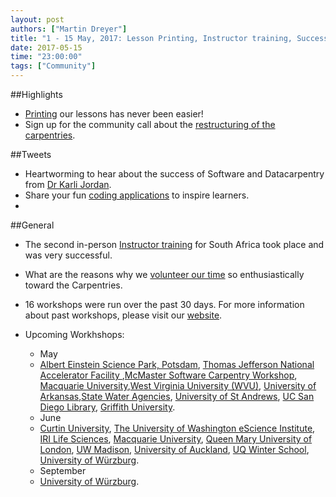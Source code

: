 ```yaml
---
layout: post
authors: ["Martin Dreyer"]
title: "1 - 15 May, 2017: Lesson Printing, Instructor training, Successes of the Carpentries."
date: 2017-05-15
time: "23:00:00"
tags: ["Community"]
---
```


##Highlights
* [Printing]({{site.baseurl}}/blog/2017/05/print-lesson.html) our lessons has never been easier!
* Sign up for the community call about the [restructuring of the carpentries]({{site.baseurl}}/blog/2017/05/may-community-call.html).

##Tweets
* Heartworming to hear about the success of Software and Datacarpentry from [Dr Karli Jordan](https://twitter.com/DrKariLJordan).
* Share your fun [coding applications](https://docs.google.com/forms/d/e/1FAIpQLScbIDkVOtFl-FLis1OYNL3zctp8dYvCUWzwTkpBaCcAN_O_sQ/viewform) to inspire learners.
* 

##General
* The second in-person [Instructor training]({{site.baseurl}}/blog/2017/05/instructor-training-south-africa.html) for South Africa took place and was very successful.
* What are the reasons why we [volunteer our time]({{site.baseurl}}/blog/2017/05/EmpoweringOthers.html) so enthusiastically toward the Carpentries.
 

* 16 workshops were run over the past 30 days. For more information about past workshops, please visit our [website]({{site.baseurl}}/workshops/past/). 
* Upcoming Workhshops:

  * May
  * [Albert Einstein Science Park, Potsdam](https://swc-bb.github.io/2017-05-17-GFZ/), [Thomas Jefferson National Accelerator Facility ](https://swc-osg-workshop.github.io/2017-05-17-JLAB/),[McMaster Software Carpentry Workshop](https://jcszamosi.github.io/2017-05-18-McMaster/), [Macquarie University](https://martinheroux.github.io/2017-05-18-R-Macquarie/),[West Virginia University (WVU)](https://arthur-e.github.io/2017-05-18-WVU/), [University of Arkansas](http://mahdisadjadi.com/2017-05-18-arkansas/),[State Water Agencies](http://www.ashander.info/2017-05-18-sac-water-science-r-workshop/), [University of St Andrews](https://alex-konovalov.github.io/2017-05-18-standrews/), [UC San Diego Library](https://ucsdlib.github.io/2017-05-23-UCSDHPC/), [Griffith University](https://bio-swc-bne.github.io/2017-05-29-GriffithUni-R/).
  * June
  * [Curtin University](https://curtinic.github.io/SWC-2017-06-06-Curtin/), [The University of Washington eScience Institute](https://uwescience.github.io/2017-06-13-uw/), [IRI Life Sciences](https://tobyhodges.github.io/2017-06-19-berlin/), [Macquarie University](https://weaverbel.github.io/2017-06-19-sydney-ttt/), [Queen Mary University of London](https://anenadic.github.io/2017-06-20-qmul/), [UW Madison](https://uw-madison-aci.github.io/2017-06-28-uwmadison-swc/), [University of Auckland](https://uoa-eresearch.github.io/UoA-SWC/), [UQ Winter School](https://bio-swc-bne.github.io/2017-07-10-uqws/), [University of Würzburg](https://swcarpentry-wuerzburg.github.io/2017-09-04-wuerzburg/).
  * September
  * [University of Würzburg](https://swcarpentry-wuerzburg.github.io/2017-09-04-wuerzburg/).